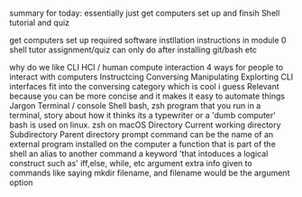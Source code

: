 summary for today: essentially just get computers set up and finsih Shell tutorial and quiz

get computers set up
	required software instllation instructions in module 0
shell tutor assignment/quiz
	can only do after installing git/bash etc

why do we like CLI
	HCI / human compute interaction
		4 ways for people to interact with computers
			Instructcing
			Conversing
			Manipulating
			Explorting
			CLI interfaces fit into the conversing category which is cool i guess 
	Relevant because you can be more concise and it makes it easy to automate things
Jargon
	Terminal / console
	Shell
		bash, zsh
		program that you run in a terminal, story about how it thinks its a typewriter or a 'dumb computer'
		bash is used on linux. zsh on macOS
	Directory
		Current working directory
		Subdirectory
		Parent directory
	prompt
	command
		can be the name of an external program installed on the computer
		a function that is part of the shell
		an alias to another command
		a keyword 'that intoduces a logical construct such as' iff,else, while, etc
	argument
		extra info given to commands
		like saying mkdir filename, and filename would be the argument
	option
		
		